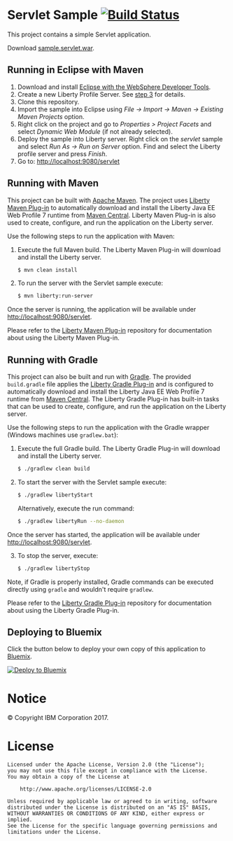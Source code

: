 Servlet Sample [![Build Status](https://travis-ci.org/WASdev/sample.servlet.svg?branch=master)](https://travis-ci.org/WASdev/sample.servlet)
==============

This project contains a simple Servlet application.

Download [sample.servlet.war](https://jitpack.io/com/github/WASdev/sample.servlet/2.1.0/sample.servlet-2.1.0.war).

## Running in Eclipse with Maven

1. Download and install [Eclipse with the WebSphere Developer Tools](https://developer.ibm.com/wasdev/downloads/liberty-profile-using-eclipse/).
2. Create a new Liberty Profile Server. See [step 3](https://developer.ibm.com/wasdev/downloads/liberty-profile-using-eclipse/) for details.
3. Clone this repository.
4. Import the sample into Eclipse using *File -> Import -> Maven -> Existing Maven Projects* option.
5. Right click on the project and go to *Properties > Project Facets* and select *Dynamic Web Module* (if not already selected).
6. Deploy the sample into Liberty server. Right click on the *servlet* sample and select *Run As -> Run on Server* option. Find and select the Liberty profile server and press *Finish*. 
7. Go to: [http://localhost:9080/servlet][]

## Running with Maven

This project can be built with [Apache Maven](http://maven.apache.org/). The project uses [Liberty Maven Plug-in][] to automatically download and install the Liberty Java EE Web Profile 7 runtime from [Maven Central][]. Liberty Maven Plug-in is also used to create, configure, and run the application on the Liberty server. 

Use the following steps to run the application with Maven:

1. Execute the full Maven build. The Liberty Maven Plug-in will download and install the Liberty server.
    ```bash
    $ mvn clean install
    ```

2. To run the server with the Servlet sample execute:
    ```bash
    $ mvn liberty:run-server
    ```

Once the server is running, the application will be available under [http://localhost:9080/servlet][].

Please refer to the [Liberty Maven Plug-in](http://github.com/WASDev/ci.maven) repository for documentation about using the Liberty Maven Plug-in.

## Running with Gradle

This project can also be built and run with [Gradle](https://gradle.org/). The provided `build.gradle` file applies the [Liberty Gradle Plug-in][] and is configured to automatically download and install the Liberty Java EE Web Profile 7 runtime from [Maven Central][]. The Liberty Gradle Plug-in has built-in tasks that can be used to create, configure, and run the application on the Liberty server.
  
Use the following steps to run the application with the Gradle wrapper (Windows machines use `gradlew.bat`):

1. Execute the full Gradle build. The Liberty Gradle Plug-in will download and install the Liberty server.
    ```bash
    $ ./gradlew clean build
    ```
    
2. To start the server with the Servlet sample execute:
    ```bash
    $ ./gradlew libertyStart
    ```
    
    Alternatively, execute the run command:
    ```bash
    $ ./gradlew libertyRun --no-daemon
    ```
    
Once the server has started, the application will be available under [http://localhost:9080/servlet](http://localhost:9080/servlet).

3. To stop the server, execute:
    ```bash
    $ ./gradlew libertyStop
    ```  
    
Note, if Gradle is properly installed, Gradle commands can be executed directly using `gradle` and wouldn't require `gradlew`.

Please refer to the [Liberty Gradle Plug-in] repository for documentation about using the Liberty Gradle Plug-in.

## Deploying to Bluemix

Click the button below to deploy your own copy of this application to [Bluemix](https://bluemix.net).

[![Deploy to Bluemix](https://bluemix.net/deploy/button.png)](https://bluemix.net/deploy?repository=https://github.com/WASdev/sample.servlet.git)

# Notice

© Copyright IBM Corporation 2017.

# License

```text
Licensed under the Apache License, Version 2.0 (the "License");
you may not use this file except in compliance with the License.
You may obtain a copy of the License at

    http://www.apache.org/licenses/LICENSE-2.0

Unless required by applicable law or agreed to in writing, software
distributed under the License is distributed on an "AS IS" BASIS,
WITHOUT WARRANTIES OR CONDITIONS OF ANY KIND, either express or implied.
See the License for the specific language governing permissions and
limitations under the License.
````

[Liberty Maven Plug-in]: https://github.com/WASdev/ci.maven
[Liberty Gradle Plug-in]: http://github.com/WASDev/ci.gradle
[Maven Central]: http://search.maven.org/#search%7Cga%7C1%7Ccom.ibm.websphere.appserver.runtime
[http://localhost:9080/servlet]: http://localhost:9080/servlet
